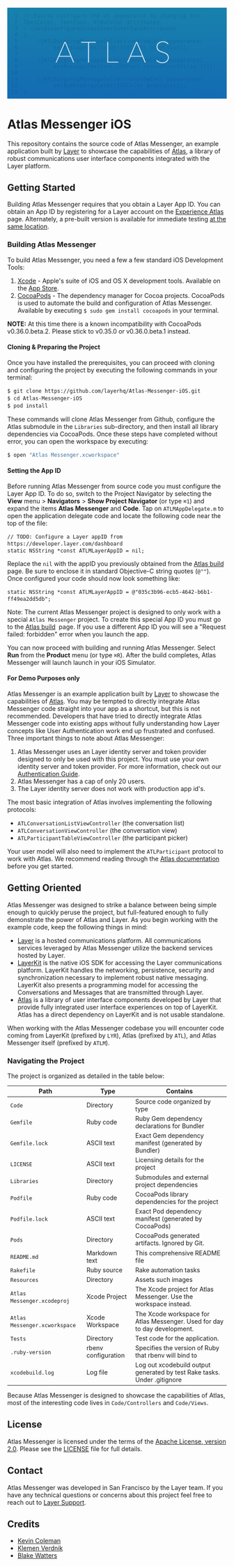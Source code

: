 ![Atlas Header](Resources/atlas-github-header.png)

# Atlas Messenger iOS

This repository contains the source code of Atlas Messenger, an example application built by [Layer](https://layer.com/) to showcase the capabilities of [Atlas](https://github.com/layerhq/Atlas-iOS), a library of robust communications user interface components integrated with the Layer platform.

## Getting Started

Building Atlas Messenger requires that you obtain a Layer App ID. You can obtain an App ID by registering for a Layer account on the [Experience Atlas](https://developer.layer.com/dashboard/signup/atlas) page. Alternately, a pre-built version is available for immediate testing [at the same location](https://developer.layer.com/dashboard/signup/atlas).

### Building Atlas Messenger

To build Atlas Messenger, you need a few a few standard iOS Development Tools:

1. [Xcode](https://developer.apple.com/xcode/) - Apple's suite of iOS and OS X development tools. Available on the [App Store](http://itunes.apple.com/us/app/xcode/id497799835).
2. [CocoaPods](http://cocoapods.org/) - The dependency manager for Cocoa projects. CocoaPods is used to automate the build and configuration of Atlas Messenger. Available by executing `$ sudo gem install cocoapods` in your terminal.

**NOTE:** At this time there is a known incompatibility with CocoaPods v0.36.0.beta.2. Please stick to v0.35.0 or v0.36.0.beta.1 instead.

#### Cloning & Preparing the Project

Once you have installed the prerequisites, you can proceed with cloning and configuring the project by executing the following commands in your terminal:

```sh
$ git clone https://github.com/layerhq/Atlas-Messenger-iOS.git
$ cd Atlas-Messenger-iOS
$ pod install
```

These commands will clone Atlas Messenger from Github, configure the Atlas submodule in the `Libraries` sub-directory, and then install all library dependencies via CocoaPods. Once these steps have completed without error, you can open the workspace by executing:

```sh
$ open "Atlas Messenger.xcworkspace"
```

#### Setting the App ID

Before running Atlas Messenger from source code you must configure the Layer App ID. To do so, switch to the Project Navigator by selecting the **View** menu > **Navigators** > **Show Project Navigator** (or type `⌘1`) and expand the items **Atlas Messenger** and **Code**. Tap on `ATLMAppDelegate.m` to open the application delegate code and locate the following code near the top of the file:

```objc
// TODO: Configure a Layer appID from https://developer.layer.com/dashboard
static NSString *const ATLMLayerAppID = nil;
```

Replace the `nil` with the appID you previously obtained from the [Atlas build](https://developer.layer.com/dashboard/atlas/build) page. Be sure to enclose it in standard Objective-C string quotes (`@""`). Once configured your code should now look something like:

```objc
static NSString *const ATLMLayerAppID = @"035c3b96-ecb5-4642-b6b1-ff49ea2dd5db";
```
Note: The current Atlas Messenger project is designed to only work with a special `Atlas Messenger` project.  To create this special App ID you must go to the [Atlas build](https://developer.layer.com/dashboard/atlas/build)  page. If you use a different App ID you will see a "Request failed: forbidden" error when you launch the app.

You can now proceed with building and running Atlas Messenger. Select **Run** from the **Product** menu (or type `⌘R`). After the build completes, Atlas Messenger will launch launch in your iOS Simulator.

#### For Demo Purposes only

Atlas Messenger is an example application built by [Layer](https://layer.com/) to showcase the capabilities of [Atlas](https://github.com/layerhq/Atlas-iOS). You may be tempted to directly integrate Atlas Messenger code straight into your app as a shortcut, but this is not recommended. Developers that have tried to directly integrate Atlas Messenger code into existing apps without fully understanding how Layer concepts like User Authentication work end up frustrated and confused. Three important things to note about Atlas Messenger:

1. Atlas Messenger uses an Layer identity server and token provider designed to only be used with this project. You must use your own identity server and token provider. For more information, check out our [Authentication Guide](https://developer.layer.com/docs/ios/guides).
1. Atlas Messenger has a cap of only 20 users.
1. The Layer identity server does not work with production app id's.

The most basic integration of Atlas involves implementing the following protocols:
* `ATLConversationListViewController` (the conversation list) 
* `ATLConversationViewController` (the conversation view)
* `ATLParticipantTableViewController` (the participant picker)

Your user model will also need to implement the `ATLParticipant` protocol to work with Atlas. We recommend reading through the [Atlas documentation](https://developer.layer.com/docs/atlas) before you get started.

## Getting Oriented

Atlas Messenger was designed to strike a balance between being simple enough to quickly peruse the project, but full-featured enough to fully demonstrate the power of Atlas and Layer. As you begin working with the example code, keep the following things in mind:

* [Layer](https://layer.com/) is a hosted communications platform. All communications services leveraged by Atlas Messenger utilize the backend services hosted by Layer.
* [LayerKit](https://github.com/layerhq/releases-ios) is the native iOS SDK for accessing the Layer communications platform. LayerKit handles the networking, persistence, security and synchronization necessary to implement robust native messaging. LayerKit also presents a programming model for accessing the Conversations and Messages that are transmitted through Layer.
* [Atlas](https://atlas.layer.com/) is a library of user interface components developed by Layer that provide fully integrated user interface experiences on top of LayerKit. Atlas has a direct dependency on LayerKit and is not usable standalone.

When working with the Atlas Messenger codebase you will encounter code coming from LayerKit (prefixed by `LYR`), Atlas (prefixed by `ATL`), and Atlas Messenger itself (prefixed by `ATLM`).

### Navigating the Project

The project is organized as detailed in the table below:

| Path                    			| Type                  | Contains                                                                   |
| -------------------------------|-----------------------|----------------------------------------------------------------------------|
| `Code`                  			| Directory             | Source code organized by type                                              |
| `Gemfile`               			| Ruby code             | Ruby Gem dependency declarations for Bundler                               |
| `Gemfile.lock`          			| ASCII text            | Exact Gem dependency manifest (generated by Bundler)                       |
| `LICENSE`               			| ASCII text            | Licensing details for the project                                          |
| `Libraries`             			| Directory             | Submodules and external project dependencies                               |
| `Podfile`               			| Ruby code             | CocoaPods library dependencies for the project                             |
| `Podfile.lock`          			| ASCII text            | Exact Pod dependency manifest (generated by CocoaPods)                     |
| `Pods`                  			| Directory             | CocoaPods generated artifacts. Ignored by Git.                             |
| `README.md`             			| Markdown text         | This comprehensive README file                                             |
| `Rakefile`              			| Ruby source           | Rake automation tasks                                                      |
| `Resources`             			| Directory             | Assets such images                                                         |
| `Atlas Messenger.xcodeproj` 		| Xcode Project         | The Xcode project for Atlas Messenger. Use the workspace instead.          |
| `Atlas Messenger.xcworkspace`  	| Xcode Workspace       | The Xcode workspace for Atlas Messenger. Used for day to day development.  |
| `Tests`                 			| Directory             | Test code for the application.                                             |
| `.ruby-version`         			| rbenv configuration   | Specifies the version of Ruby that rbenv will bind to                      |
| `xcodebuild.log`        			| Log file              | Log out xcodebuild output generated by test Rake tasks. Under .gitignore   |

Because Atlas Messenger is designed to showcase the capabilities of Atlas, most of the interesting code lives in `Code/Controllers` and `Code/Views`.


## License

Atlas Messenger is licensed under the terms of the [Apache License, version 2.0](http://www.apache.org/licenses/LICENSE-2.0.html). Please see the [LICENSE](LICENSE) file for full details.

## Contact

Atlas Messenger was developed in San Francisco by the Layer team. If you have any technical questions or concerns about this project feel free to reach out to [Layer Support](mailto:support@layer.com).

## Credits

* [Kevin Coleman](https://github.com/kcoleman731)
* [Klemen Verdnik](https://github.com/chipxsd)
* [Blake Watters](https://github.com/blakewatters)
